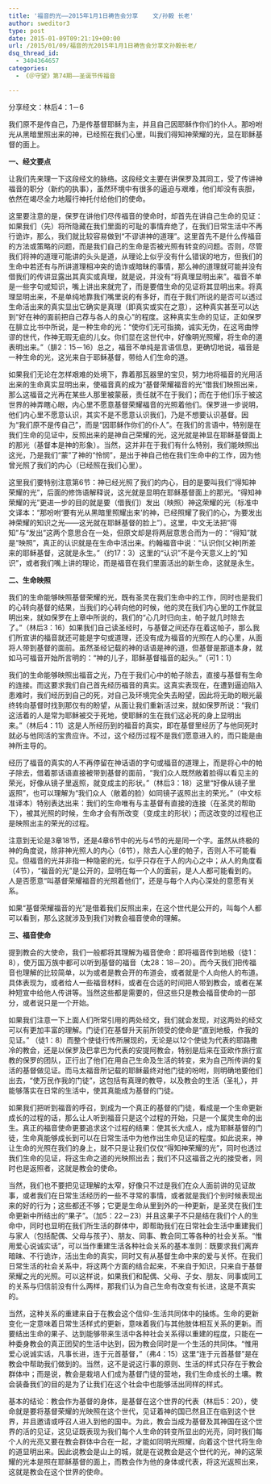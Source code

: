 ```yaml
---
title: '福音的光——2015年1月1日祷告会分享    文/孙毅 长老'
author: sweditor3
type: post
date: 2015-01-09T09:21:19+00:00
url: /2015/01/09/福音的光2015年1月1日祷告会分享文孙毅长老/
dsq_thread_id:
  - 3404364657
categories:
  - 《＠守望》第74期——圣诞节传福音

---
```

分享经文：林后4：1－6
  
我们原不是传自己，乃是传基督耶稣为主，并且自己因耶稣作你们的仆人。那吩咐光从黑暗里照出来的神，已经照在我们心里，叫我们得知神荣耀的光，显在耶稣基督的面上。

**一、经文要点**

让我们先来理一下这段经文的脉络。这段经文主要在讲保罗及其同工，受了传讲神福音的职分（新约的执事），虽然环境中有很多的逼迫与艰难，他们却没有丧胆，依然在竭尽全力地履行神托付给他们的使命。

这里要注意的是，保罗在讲他们尽传福音的使命时，却首先在讲自己生命的见证：如果我们（先）将所隐藏在我们里面的可耻的事情弃绝了，在我们日常生活中不再行诡诈，那么，我们就比较容易做到“不谬讲神的道理”。这里首先不是什么传福音的方法或策略的问题，而是我们自己的生命是否被光照有转变的问题。否则，尽管我们将神的道理可能讲的头头是道，从理论上似乎没有什么错误的地方，但我们的生命中若还有与所讲道理相冲突的诡诈或暗昧的事情，那么神的道理就可能并没有借我们的传讲显露出其真实或真理，就是说，并没有“将真理显明出来”。福音不单是一些字句或知识，嘴上讲出来就完了，而是要借生命的见证将其显明出来。将真理显明出来，不是单纯地靠我们嘴里说的有多好，而在于我们所说的是否可以透过生命活出来的真实显出它确实是真理（即真实或实在之意），这种真实甚至可以达到“好在神的面前把自己荐与各人的良心”的程度。这种真实生命的见证，正如保罗在腓立比书中所说，是一种生命的光：“使你们无可指摘，诚实无伪，在这弯曲悖谬的世代，作神无瑕无疵的儿女。你们显在这世代中，好像明光照耀，将生命的道表明出来。”（腓2：15－16）总之，福音不单纯是言语信息，更确切地说，福音是一种生命的光，这光来自于耶稣基督，带给人们生命的道。

如果我们无论在怎样艰难的处境下，靠着那瓦器里的宝贝，努力地将福音的光用活出来的生命真实显明出来，使福音真的成为“基督荣耀福音的光”借我们映照出来，那么这福音之光再在某些人那里被蒙蔽，责任就不在于我们；而在于他们乐于被这世界的神弄瞎心眼，内心里不愿意基督荣耀福音的光照着他们。保罗进一步说明，他们内心里不愿意认识，其实不是不愿意认识我们，乃是不想要认识基督。因为“我们原不是传自己”，而是“因耶稣作你们的仆人”。在我们的言语中，特别是在我们生命的见证中，反照出来的是神自己荣耀的光，这光就是神显在耶稣基督面上的那光（基督本是神的形象）。当然，这并非在于我们有什么特别，我们能映照出这光，乃是我们“蒙”了神的“怜悯”，是出于神自己他在我们生命中的工作，因为他曾光照了我们的内心（已经照在我们心里）。

这里我们要特别注意第6节：神已经光照了我们的内心，目的是要叫我们“得知神荣耀的光”，后面的修饰语解释说，这光就是显明在耶稣基督面上的那光。“得知神荣耀的光”更进一步的目的就是要（借我们）发出（映照）神这荣耀的光（标准中文译本：“那吩咐‘要有光从黑暗里照耀出来’的神，已经照耀了我们的心，为要发出神荣耀的知识之光——这光就在耶稣基督的脸上”）。这里，中文无法把“得知”与“发出”这两个意思合在一处，但原文却是将两层意思合而为一的：“得知”就是“映照”，真正的认识就是在生命中活出来。约翰福音中说：“认识你[父神]所差来的耶稣基督，这就是永生。”（约17：3）这里的“认识”不是今天意义上的“知识”，或者我们嘴上讲的理论，而是福音在我们里面活出的新生命，这就是永生。

**二、生命映照**

我们的生命能够映照基督荣耀的光，既有圣灵在我们生命中的工作，同时也是我们的心转向基督的结果，当我们的心转向他的时候，他的灵在我们内心里的工作就显明出来，就如保罗在上章中所说的，我们的“心几时归向主，帕子就几时除去了。”（林后3：16）如果我们自己读圣经时，与基督之间还存在着这帕子，那么我们所宣讲的福音就还可能是字句或道理，还没有成为福音的光照在人的心里，从面将人带到基督的面前。虽然圣经记载的神的话语是神的道，但基督是那道本身，就如马可福音开始所言明的：“神的儿子，耶稣基督福音的起头。”（可1：1）

我们的生命能够映照出福音之光，乃在于我们心中的帕子除去，直接与基督有生命的连接。而这要求我们自己首先经历福音的真实。这真实表现在，在遭到逼迫陷入患难时，我们经历到自己的死，对自己及环境完全失去盼望，因此将无助的眼光最终转向基督时找到那仅有的盼望，从面让我们重新活过来，就如保罗所说：“我们这活着的人是常为耶稣被交于死地，使耶稣的生在我们这必死的身上显明出来。”（林后4：11）这是人所经历到的福音的真实，即在基督里经历了与他同死时就必与他同活的宝贵应许。不过，这个经历过程不是我们愿意进入的，而只能是由神所主导的。

经历了福音的真实的人不再停留在神话语的字句或福音的道理上，而是将心中的帕子除去，借着那话语直接被带到基督的面前，“我们众人既然敞着脸得以看见主的荣光，好像从镜子里返照，就变成主的形状。”（林后3：18）这里“好像从镜子里返照”，也可以理解为“我们众人（敞着的脸）如同镜子返照出主的荣光。”（中文标准译本）特别表达出来：我们的生命唯有与主基督有直接的连接（在圣灵的帮助下），被其光照的时候，生命才会有所改变（变成主的形状）；而这改变的过程也正是映照出主的荣光的过程。
  
注意到无论是3章18节，还是4章6节中的光与4节的光是同一个字。虽然从终极的神的角度说，除非神光照人的内心（6节），除去人心里的帕子，否则人不可能看见。但福音的光并非指一种隐密的光，似乎只存在于人的内心之中；从人的角度看（4节），“福音的光”是公开的，显明在每一个人的面前，是人人都可能看到的。人是否愿意“叫基督荣耀福音的光照着他们”，还是与每个人内心深处的意愿有关系。

如果“基督荣耀福音的光”是借着我们反照出来，在这个世代是公开的，叫每个人都可以看到，那么这就涉及到我们对教会福音使命的理解。

**三、福音使命**

提到教会的大使命，我们一般都将其理解为福音使命：即将福音传到地极（徒1：8），使万国万族中都可以听到基督的福音（太28：18－20）。而今天我们把传福音也理解的比较简单，以为或者是教会开的布道会，或者就是个人向他人的布道。具体表现为，或者给人一些福音材料，或者在合适的时间把人带到教会，或者在某种短宣中给他人传讲等。当然这些都是需要的，但这些只是教会福音使命的一部分，或者说只是一个开始。
  
如果我们注意一下上面人们所常引用的两处经文，我们就会发现，对这两处的经文可以有更加丰富的理解。门徒们在基督升天前所领受的使命是“直到地极，作我的见证。” （徒1：8）而整个使徒行传所展现的，无论是以12个使徒为代表的耶路撒冷的教会，还是以保罗及巴拿巴为代表的安提阿教会，特别是后来在亚欧作旅行宣教的保罗的团队，正行出了他们在用自己生命及生活的转变，来为自己所传讲的复活的基督做见证。而马太福音所记载的耶稣最终对他门徒的吩咐，则明确地要他们出去，“使万民作我的门徒”，这包括有真理的教导，以及教会的生活（圣礼），并能够落实在日常的生活中，使其真能成为基督的门徒。

如果我们把听到福音的呼召，到成为一个真正的基督的门徒，看成是一个生命更新成长的过程的话，那么让人听到福音只是这个过程的开始，只是一个属灵生命的出生。真正的福音使命更要追求这个过程的结果：使其长大成人，成为耶稣基督的门徒，生命真能够成长到可以在日常生活中为他作出生命见证的程度。如此说来，神让生命的光照在我们的身上，就不只是让我们仅仅“得知神荣耀的光”，同时也透过我们生命的见证，将这生命之道的光映照出去；我们不只这福音之光的接受者，同时也是返照者，这就是教会的使命。

当然，我们也不要把见证理解的太窄，好像只不过是我们在众人面前讲的见证故事，或者我们在日常生活经历的一些不寻常的事情，或者就是我们个别时候表现出来的好的行为；这些都还不够；它更是生命从里到外的一种更新，是圣灵在我们生命更新中所结出的“果子”。（加5：22－23）并且这果子不只是结在我们个人的生命中，同时也显明在我们所生活的群体中，即帮助我们在日常社会生活中重建我们与家人（包括配偶、父母与孩子）、朋友、同事、教会同工等各种的社会关系。“惟用爱心说诚实话”，可以当作重建生活各种社会关系的基本准则：既要求我们离弃暗昧、不行诡诈，活出生命的真实，同时又有从基督生命中来的爱与关怀。在我们日常生活的社会关系中，将这两个方面的结合起来，不来自于知识，只来自于基督荣耀之光的光照。可以这样说，如果我们和配偶、父母、子女、朋友、同事或同工的关系与归信前没有什么两样，那我们认为自己生命有改变有长进，这是不真实的。

当然，这种关系的重建来自于在教会这个信仰-生活共同体中的操练。生命的更新变化一定意味着日常生活样式的更新，意味着我们与其他肢体相互关系的更新。而要结出生命的果子、达到能够带来生活中各种社会关系得以重建的程度，只能在一种委身教会的真正团契的生活中达到，因为教会同时是一个生活的共同体。“惟用爱心说诚实话，凡事长进，连于元首基督，”（弗4：15）这里“连于元首基督”是在教会中帮助我们做到的。当然，这不是说这行事的原则、生活的样式只存在于教会群体中；而是说，教会是栽培人们成为基督门徒的营地，我们生命成长的土壤。教会装备我们的目的是为了让我们在这个社会中也能够活出同样的样式。

基本的结论：教会作为基督的身体，是基督在这个世界的代表（林后5：20），使命就是要将基督荣耀的光映照在这个世代，见证着神的国已然且正在临到这个世界，并且邀请或呼召人进入到他的国中。为此，教会当成为基督及其神国在这个世界的活的见证，这见证既表现为我们每个人生命的转变所显出的光亮，同时我们每个人的光亮又要在教会群体中合在一起，才能如同明光照耀，向着这个世代将生命的道显明出来。因此说教会是山上的城，就是在说教会是这个世代的光，神的这荣耀的光本是照在耶稣基督的面上，而教会作为他的身体或代表，将这光返照出来，这就是教会在这个世界的使命。